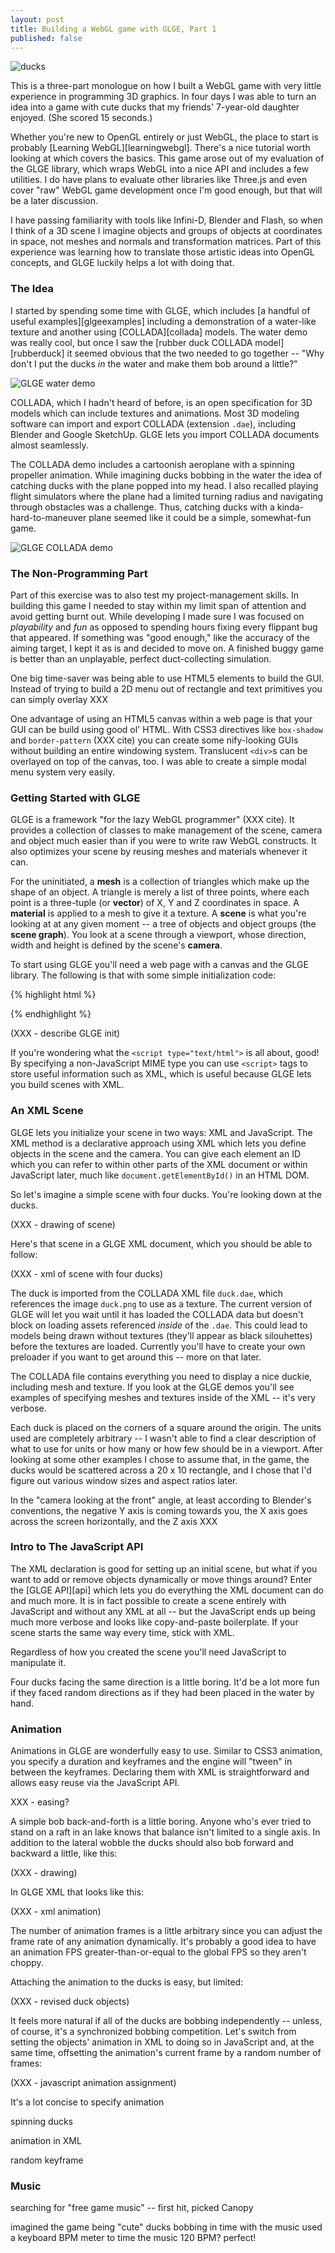 ```yaml
---
layout: post
title: Building a WebGL game with GLGE, Part 1
published: false
---
```


![ducks](images/ducks-splash.png)

This is a three-part monologue on how I built a WebGL game with very little experience in programming 3D graphics. In four days I was able to turn an idea into a game with cute ducks that my friends' 7-year-old daughter enjoyed. (She scored 15 seconds.)

Whether you're new to OpenGL entirely or just WebGL, the place to start is probably [Learning WebGL][learningwebgl]. There's a nice tutorial worth looking at which covers the basics. This game arose out of my evaluation of the GLGE library, which wraps WebGL into a nice API and includes a few utilities. I do have plans to evaluate other libraries like Three.js and even cover "raw" WebGL game development once I'm good enough, but that will be a later discussion.

I have passing familiarity with tools like Infini-D, Blender and Flash, so when I think of a 3D scene I imagine objects and groups of objects at coordinates in space, not meshes and normals and transformation matrices. Part of this experience was learning how to translate those artistic ideas into OpenGL concepts, and GLGE luckily helps a lot with doing that.

### The Idea

I started by spending some time with GLGE, which includes [a handful of useful examples][glgeexamples] including a demonstration of a water-like texture and another using [COLLADA][collada] models. The water demo was really cool, but once I saw the [rubber duck COLLADA model][rubberduck] it seemed obvious that the two needed to go together -- "Why don't I put the ducks _in_ the water and make them bob around a little?"

![GLGE water demo](images/glge-water.png)

COLLADA, which I hadn't heard of before, is an open specification for 3D models which can include textures and animations. Most 3D modeling software can import and export COLLADA (extension `.dae`), including Blender and Google SketchUp. GLGE lets you import COLLADA documents almost seamlessly.

The COLLADA demo includes a cartoonish aeroplane with a spinning propeller animation. While imagining ducks bobbing in the water the idea of catching ducks with the plane popped into my head. I also recalled playing flight simulators where the plane had a limited turning radius and navigating through obstacles was a challenge. Thus, catching ducks with a kinda-hard-to-maneuver plane seemed like it could be a simple, somewhat-fun game.

![GLGE COLLADA demo](images/glge-collada.png)

### The Non-Programming Part

Part of this exercise was to also test my project-management skills. In building this game I needed to stay within my limit span of attention and avoid getting burnt out. While developing I made sure I was focused on _playability_ and _fun_ as opposed to spending hours fixing every flippant bug that appeared. If something was "good enough," like the accuracy of the aiming target, I kept it as is and decided to move on. A finished buggy game is better than an unplayable, perfect duct-collecting simulation.

One big time-saver was being able to use HTML5 elements to build the GUI. Instead of trying to build a 2D menu out of rectangle and text primitives you can simply overlay XXX

One advantage of using an HTML5 canvas within a web page is that your GUI can be build using good ol' HTML. With CSS3 directives like `box-shadow` and `border-pattern` (XXX cite) you can create some nify-looking GUIs without building an entire windowing system. Translucent `<div>`s can be overlayed on top of the canvas, too. I was able to create a simple modal menu system very easily.

### Getting Started with GLGE

GLGE is a framework "for the lazy WebGL programmer" (XXX cite). It provides a collection of classes to make management of the scene, camera and object much easier than if you were to write raw WebGL constructs. It also optimizes your scene by reusing meshes and materials whenever it can.

For the uninitiated, a **mesh** is a collection of triangles which make up the shape of an object. A triangle is merely a list of three points, where each point is a three-tuple (or **vector**) of X, Y and Z coordinates in space. A **material** is applied to a mesh to give it a texture. A **scene** is what you're looking at at any given moment -- a tree of objects and object groups (the **scene graph**). You look at a scene through a viewport, whose direction, width and height is defined by the scene's **camera**.

To start using GLGE you'll need a web page with a canvas and the GLGE library. The following is that with some simple initialization code:

{% highlight html %}
<!doctype html>
<html>
  <head lang="en-us">
    <title>test</title>
    <meta charset="utf-8"/>
    <meta http-equiv="X-UA-Compatible" content="IE=Edge;chrome=1" />
  </head>
  <body>
    <canvas id="canvas" width="1024" height="768"></canvas>
    <script>
      // ...
    </script>
  </body>
</html>
{% endhighlight %}

(XXX - describe GLGE init)

If you're wondering what the `<script type="text/html">` is all about, good! By specifying a non-JavaScript MIME type you can use `<script>` tags to store useful information such as XML, which is useful because GLGE lets you build scenes with XML.

### An XML Scene

GLGE lets you initialize your scene in two ways: XML and JavaScript. The XML method is a declarative approach using XML which lets you define objects in the scene and the camera. You can give each element an ID which you can refer to within other parts of the XML document or within JavaScript later, much like ``document.getElementById()`` in an HTML DOM.

So let's imagine a simple scene with four ducks. You're looking down at the ducks.

(XXX - drawing of scene)

Here's that scene in a GLGE XML document, which you should be able to follow:

(XXX - xml of scene with four ducks)

The duck is imported from the COLLADA XML file `duck.dae`, which references the image `duck.png` to use as a texture. The current version of GLGE will let you wait until it has loaded the COLLADA data but doesn't block on loading assets referenced _inside_ of the `.dae`. This could lead to models being drawn without textures (they'll appear as black silouhettes) before the textures are loaded. Currently you'll have to create your own preloader if you want to get around this -- more on that later.

The COLLADA file contains everything you need to display a nice duckie, including mesh and texture. If you look at the GLGE demos you'll see examples of specifying meshes and textures inside of the XML -- it's very verbose.

Each duck is placed on the corners of a square around the origin. The units used are completely arbitrary -- I wasn't able to find a clear description of what to use for units or how many or how few should be in a viewport. After looking at some other examples I chose to assume that, in the game, the ducks would be scattered across a 20 x 10 rectangle, and I chose that I'd figure out various window sizes and aspect ratios later.

In the "camera looking at the front" angle, at least according to Blender's conventions, the negative Y axis is coming towards you, the X axis goes across the screen horizontally, and the Z axis XXX

### Intro to The JavaScript API

The XML declaration is good for setting up an initial scene, but what if you want to add or remove objects dynamically or move things around? Enter the [GLGE API][api] which lets you do everything the XML document can do and much more. It is in fact possible to create a scene entirely with JavaScript and without any XML at all -- but the JavaScript ends up being much more verbose and looks like copy-and-paste boilerplate. If your scene starts the same way every time, stick with XML.

Regardless of how you created the scene you'll need JavaScript to manipulate it.

Four ducks facing the same direction is a little boring. It'd be a lot more fun if they faced random directions as if they had been placed in the water by hand.

### Animation

Animations in GLGE are wonderfully easy to use. Similar to CSS3 animation, you specify a duration and keyframes and the engine will "tween" in between the keyframes. Declaring them with XML is straightforward and allows easy reuse via the JavaScript API.

XXX - easing?

A simple bob back-and-forth is a little boring. Anyone who's ever tried to stand on a raft in an lake knows that balance isn't limited to a single axis. In addition to the lateral wobble the ducks should also bob forward and backward a little, like this:

(XXX - drawing)

In GLGE XML that looks like this:

(XXX - xml animation)

The number of animation frames is a little arbitrary since you can adjust the frame rate of any animation dynamically. It's probably a good idea to have an animation FPS greater-than-or-equal to the global FPS so they aren't choppy.

Attaching the animation to the ducks is easy, but limited:

(XXX - revised duck objects)

It feels more natural if all of the ducks are bobbing independently -- unless, of course, it's a synchronized bobbing competition. Let's switch from setting the objects' animation in XML to doing so in JavaScript and, at the same time, offsetting the animation's current frame by a random number of frames:

(XXX - javascript animation assignment)


It's a lot concise to specify animation

spinning ducks

animation in XML

random keyframe

### Music

searching for "free game music" -- first hit, picked Canopy

imagined the game being "cute"
ducks bobbing in time with the music
used a keyboard BPM meter to time the music
120 BPM? perfect! 
